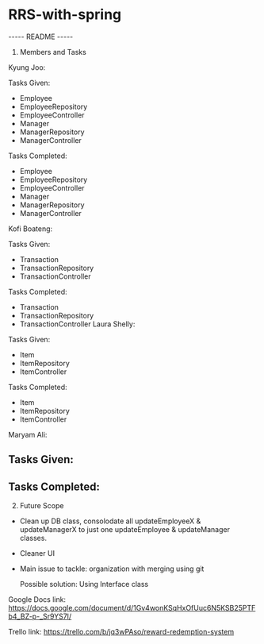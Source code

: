 # RRS-with-spring
----- README -----

1. Members and Tasks

Kyung Joo: 

Tasks Given: 
- Employee
- EmployeeRepository
- EmployeeController
- Manager
- ManagerRepository
- ManagerController

Tasks Completed:
- Employee
- EmployeeRepository
- EmployeeController
- Manager
- ManagerRepository
- ManagerController

Kofi Boateng: 

Tasks Given: 
- Transaction
- TransactionRepository
- TransactionController

Tasks Completed: 
- Transaction
- TransactionRepository
- TransactionController
Laura Shelly: 

Tasks Given:
- Item
- ItemRepository
- ItemController

Tasks Completed:
- Item
- ItemRepository
- ItemController

Maryam Ali: 

Tasks Given:
- 

Tasks Completed:
- 

2. Future Scope

- Clean up DB class, consolodate all updateEmployeeX & updateManagerX to just one updateEmployee & updateManager classes.

- Cleaner UI

- Main issue to tackle: organization with merging using git

  Possible solution: Using Interface class


Google Docs link: https://docs.google.com/document/d/1Gv4wonKSqHxOfUuc6N5KSB25PTFb4_BZ-p-_Sr9YS7I/

Trello link: https://trello.com/b/jq3wPAso/reward-redemption-system

